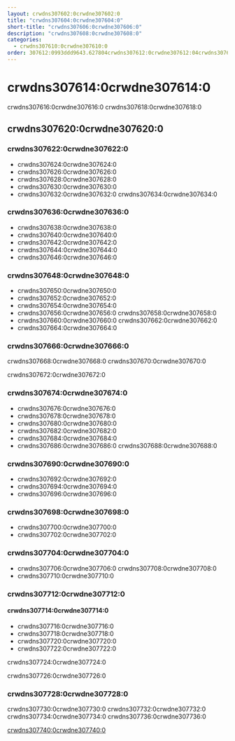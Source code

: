 ```yaml
---
layout: crwdns307602:0crwdne307602:0
title: "crwdns307604:0crwdne307604:0"
short-title: "crwdns307606:0crwdne307606:0"
description: "crwdns307608:0crwdne307608:0"
categories:
  - crwdns307610:0crwdne307610:0
order: 307612:0993ddd9643.627804crwdns307612:0crwdne307612:04crwdns307612:0crwdne307612:0
---
```


# crwdns307614:0crwdne307614:0

crwdns307616:0crwdne307616:0 crwdns307618:0crwdne307618:0

## crwdns307620:0crwdne307620:0

### crwdns307622:0crwdne307622:0

- crwdns307624:0crwdne307624:0
- crwdns307626:0crwdne307626:0
- crwdns307628:0crwdne307628:0
- crwdns307630:0crwdne307630:0
- crwdns307632:0crwdne307632:0 crwdns307634:0crwdne307634:0

### crwdns307636:0crwdne307636:0

- crwdns307638:0crwdne307638:0
- crwdns307640:0crwdne307640:0
- crwdns307642:0crwdne307642:0
- crwdns307644:0crwdne307644:0
- crwdns307646:0crwdne307646:0

### crwdns307648:0crwdne307648:0

- crwdns307650:0crwdne307650:0
- crwdns307652:0crwdne307652:0
- crwdns307654:0crwdne307654:0
- crwdns307656:0crwdne307656:0 crwdns307658:0crwdne307658:0
- crwdns307660:0crwdne307660:0 crwdns307662:0crwdne307662:0
- crwdns307664:0crwdne307664:0

### crwdns307666:0crwdne307666:0

crwdns307668:0crwdne307668:0 crwdns307670:0crwdne307670:0

crwdns307672:0crwdne307672:0

### crwdns307674:0crwdne307674:0

 - crwdns307676:0crwdne307676:0
 - crwdns307678:0crwdne307678:0
 - crwdns307680:0crwdne307680:0
 - crwdns307682:0crwdne307682:0
 - crwdns307684:0crwdne307684:0
- crwdns307686:0crwdne307686:0 crwdns307688:0crwdne307688:0

### crwdns307690:0crwdne307690:0

- crwdns307692:0crwdne307692:0
- crwdns307694:0crwdne307694:0
- crwdns307696:0crwdne307696:0

### crwdns307698:0crwdne307698:0

- crwdns307700:0crwdne307700:0
- crwdns307702:0crwdne307702:0

### crwdns307704:0crwdne307704:0

- crwdns307706:0crwdne307706:0 crwdns307708:0crwdne307708:0
- crwdns307710:0crwdne307710:0

### crwdns307712:0crwdne307712:0

#### crwdns307714:0crwdne307714:0

- crwdns307716:0crwdne307716:0
- crwdns307718:0crwdne307718:0
- crwdns307720:0crwdne307720:0
- crwdns307722:0crwdne307722:0

crwdns307724:0crwdne307724:0

crwdns307726:0crwdne307726:0

### crwdns307728:0crwdne307728:0

crwdns307730:0crwdne307730:0 crwdns307732:0crwdne307732:0 crwdns307734:0crwdne307734:0 crwdns307736:0crwdne307736:0

[crwdns307740:0crwdne307740:0](crwdns307738:0crwdne307738:0)
